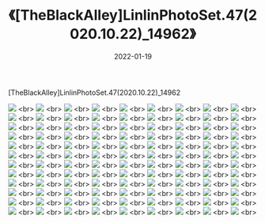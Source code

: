 ﻿---
layout: post
title:  《[TheBlackAlley]LinlinPhotoSet.47(2020.10.22)_14962》
date:   2022-01-19
img: http://imgx.orgx.ga/漏D/2022/[TheBlackAlley]LinlinPhotoSet.47(2020.10.22)_14962/000.jpg
categories: [美女, 清纯, 唯美]
---

[TheBlackAlley]LinlinPhotoSet.47(2020.10.22)_14962

  ![](http://imgx.orgx.ga/漏D/2022/[TheBlackAlley]LinlinPhotoSet.47(2020.10.22)_14962/001.jpg) <br> ![](http://imgx.orgx.ga/漏D/2022/[TheBlackAlley]LinlinPhotoSet.47(2020.10.22)_14962/002.jpg) <br> ![](http://imgx.orgx.ga/漏D/2022/[TheBlackAlley]LinlinPhotoSet.47(2020.10.22)_14962/003.jpg) <br> ![](http://imgx.orgx.ga/漏D/2022/[TheBlackAlley]LinlinPhotoSet.47(2020.10.22)_14962/004.jpg) <br> ![](http://imgx.orgx.ga/漏D/2022/[TheBlackAlley]LinlinPhotoSet.47(2020.10.22)_14962/005.jpg) <br> ![](http://imgx.orgx.ga/漏D/2022/[TheBlackAlley]LinlinPhotoSet.47(2020.10.22)_14962/006.jpg) <br> ![](http://imgx.orgx.ga/漏D/2022/[TheBlackAlley]LinlinPhotoSet.47(2020.10.22)_14962/007.jpg) <br> ![](http://imgx.orgx.ga/漏D/2022/[TheBlackAlley]LinlinPhotoSet.47(2020.10.22)_14962/008.jpg) <br> ![](http://imgx.orgx.ga/漏D/2022/[TheBlackAlley]LinlinPhotoSet.47(2020.10.22)_14962/009.jpg) <br> ![](http://imgx.orgx.ga/漏D/2022/[TheBlackAlley]LinlinPhotoSet.47(2020.10.22)_14962/010.jpg) <br> ![](http://imgx.orgx.ga/漏D/2022/[TheBlackAlley]LinlinPhotoSet.47(2020.10.22)_14962/011.jpg) <br> ![](http://imgx.orgx.ga/漏D/2022/[TheBlackAlley]LinlinPhotoSet.47(2020.10.22)_14962/012.jpg) <br> ![](http://imgx.orgx.ga/漏D/2022/[TheBlackAlley]LinlinPhotoSet.47(2020.10.22)_14962/013.jpg) <br> ![](http://imgx.orgx.ga/漏D/2022/[TheBlackAlley]LinlinPhotoSet.47(2020.10.22)_14962/014.jpg) <br> ![](http://imgx.orgx.ga/漏D/2022/[TheBlackAlley]LinlinPhotoSet.47(2020.10.22)_14962/015.jpg) <br> ![](http://imgx.orgx.ga/漏D/2022/[TheBlackAlley]LinlinPhotoSet.47(2020.10.22)_14962/016.jpg) <br> ![](http://imgx.orgx.ga/漏D/2022/[TheBlackAlley]LinlinPhotoSet.47(2020.10.22)_14962/017.jpg) <br> ![](http://imgx.orgx.ga/漏D/2022/[TheBlackAlley]LinlinPhotoSet.47(2020.10.22)_14962/018.jpg) <br> ![](http://imgx.orgx.ga/漏D/2022/[TheBlackAlley]LinlinPhotoSet.47(2020.10.22)_14962/019.jpg) <br> ![](http://imgx.orgx.ga/漏D/2022/[TheBlackAlley]LinlinPhotoSet.47(2020.10.22)_14962/020.jpg) <br> ![](http://imgx.orgx.ga/漏D/2022/[TheBlackAlley]LinlinPhotoSet.47(2020.10.22)_14962/021.jpg) <br> ![](http://imgx.orgx.ga/漏D/2022/[TheBlackAlley]LinlinPhotoSet.47(2020.10.22)_14962/022.jpg) <br> ![](http://imgx.orgx.ga/漏D/2022/[TheBlackAlley]LinlinPhotoSet.47(2020.10.22)_14962/023.jpg) <br> ![](http://imgx.orgx.ga/漏D/2022/[TheBlackAlley]LinlinPhotoSet.47(2020.10.22)_14962/024.jpg) <br> ![](http://imgx.orgx.ga/漏D/2022/[TheBlackAlley]LinlinPhotoSet.47(2020.10.22)_14962/025.jpg) <br> ![](http://imgx.orgx.ga/漏D/2022/[TheBlackAlley]LinlinPhotoSet.47(2020.10.22)_14962/026.jpg) <br> ![](http://imgx.orgx.ga/漏D/2022/[TheBlackAlley]LinlinPhotoSet.47(2020.10.22)_14962/027.jpg) <br> ![](http://imgx.orgx.ga/漏D/2022/[TheBlackAlley]LinlinPhotoSet.47(2020.10.22)_14962/028.jpg) <br> ![](http://imgx.orgx.ga/漏D/2022/[TheBlackAlley]LinlinPhotoSet.47(2020.10.22)_14962/029.jpg) <br> ![](http://imgx.orgx.ga/漏D/2022/[TheBlackAlley]LinlinPhotoSet.47(2020.10.22)_14962/030.jpg) <br> ![](http://imgx.orgx.ga/漏D/2022/[TheBlackAlley]LinlinPhotoSet.47(2020.10.22)_14962/031.jpg) <br> ![](http://imgx.orgx.ga/漏D/2022/[TheBlackAlley]LinlinPhotoSet.47(2020.10.22)_14962/032.jpg) <br> ![](http://imgx.orgx.ga/漏D/2022/[TheBlackAlley]LinlinPhotoSet.47(2020.10.22)_14962/033.jpg) <br> ![](http://imgx.orgx.ga/漏D/2022/[TheBlackAlley]LinlinPhotoSet.47(2020.10.22)_14962/034.jpg) <br> ![](http://imgx.orgx.ga/漏D/2022/[TheBlackAlley]LinlinPhotoSet.47(2020.10.22)_14962/035.jpg) <br> ![](http://imgx.orgx.ga/漏D/2022/[TheBlackAlley]LinlinPhotoSet.47(2020.10.22)_14962/036.jpg) <br> ![](http://imgx.orgx.ga/漏D/2022/[TheBlackAlley]LinlinPhotoSet.47(2020.10.22)_14962/037.jpg) <br> ![](http://imgx.orgx.ga/漏D/2022/[TheBlackAlley]LinlinPhotoSet.47(2020.10.22)_14962/038.jpg) <br> ![](http://imgx.orgx.ga/漏D/2022/[TheBlackAlley]LinlinPhotoSet.47(2020.10.22)_14962/039.jpg) <br> ![](http://imgx.orgx.ga/漏D/2022/[TheBlackAlley]LinlinPhotoSet.47(2020.10.22)_14962/040.jpg) <br> ![](http://imgx.orgx.ga/漏D/2022/[TheBlackAlley]LinlinPhotoSet.47(2020.10.22)_14962/041.jpg) <br> ![](http://imgx.orgx.ga/漏D/2022/[TheBlackAlley]LinlinPhotoSet.47(2020.10.22)_14962/042.jpg) <br> ![](http://imgx.orgx.ga/漏D/2022/[TheBlackAlley]LinlinPhotoSet.47(2020.10.22)_14962/043.jpg) <br> ![](http://imgx.orgx.ga/漏D/2022/[TheBlackAlley]LinlinPhotoSet.47(2020.10.22)_14962/044.jpg) <br> ![](http://imgx.orgx.ga/漏D/2022/[TheBlackAlley]LinlinPhotoSet.47(2020.10.22)_14962/045.jpg) <br> ![](http://imgx.orgx.ga/漏D/2022/[TheBlackAlley]LinlinPhotoSet.47(2020.10.22)_14962/046.jpg) <br> ![](http://imgx.orgx.ga/漏D/2022/[TheBlackAlley]LinlinPhotoSet.47(2020.10.22)_14962/047.jpg) <br> ![](http://imgx.orgx.ga/漏D/2022/[TheBlackAlley]LinlinPhotoSet.47(2020.10.22)_14962/048.jpg) <br> ![](http://imgx.orgx.ga/漏D/2022/[TheBlackAlley]LinlinPhotoSet.47(2020.10.22)_14962/049.jpg) <br> ![](http://imgx.orgx.ga/漏D/2022/[TheBlackAlley]LinlinPhotoSet.47(2020.10.22)_14962/050.jpg) <br> ![](http://imgx.orgx.ga/漏D/2022/[TheBlackAlley]LinlinPhotoSet.47(2020.10.22)_14962/051.jpg) <br> ![](http://imgx.orgx.ga/漏D/2022/[TheBlackAlley]LinlinPhotoSet.47(2020.10.22)_14962/052.jpg) <br> ![](http://imgx.orgx.ga/漏D/2022/[TheBlackAlley]LinlinPhotoSet.47(2020.10.22)_14962/053.jpg) <br> ![](http://imgx.orgx.ga/漏D/2022/[TheBlackAlley]LinlinPhotoSet.47(2020.10.22)_14962/054.jpg) <br> ![](http://imgx.orgx.ga/漏D/2022/[TheBlackAlley]LinlinPhotoSet.47(2020.10.22)_14962/055.jpg) <br> ![](http://imgx.orgx.ga/漏D/2022/[TheBlackAlley]LinlinPhotoSet.47(2020.10.22)_14962/056.jpg) <br> ![](http://imgx.orgx.ga/漏D/2022/[TheBlackAlley]LinlinPhotoSet.47(2020.10.22)_14962/057.jpg) <br> ![](http://imgx.orgx.ga/漏D/2022/[TheBlackAlley]LinlinPhotoSet.47(2020.10.22)_14962/058.jpg) <br> ![](http://imgx.orgx.ga/漏D/2022/[TheBlackAlley]LinlinPhotoSet.47(2020.10.22)_14962/059.jpg) <br> ![](http://imgx.orgx.ga/漏D/2022/[TheBlackAlley]LinlinPhotoSet.47(2020.10.22)_14962/060.jpg) <br> ![](http://imgx.orgx.ga/漏D/2022/[TheBlackAlley]LinlinPhotoSet.47(2020.10.22)_14962/061.jpg) <br> ![](http://imgx.orgx.ga/漏D/2022/[TheBlackAlley]LinlinPhotoSet.47(2020.10.22)_14962/062.jpg) <br> ![](http://imgx.orgx.ga/漏D/2022/[TheBlackAlley]LinlinPhotoSet.47(2020.10.22)_14962/063.jpg) <br> ![](http://imgx.orgx.ga/漏D/2022/[TheBlackAlley]LinlinPhotoSet.47(2020.10.22)_14962/064.jpg) <br> ![](http://imgx.orgx.ga/漏D/2022/[TheBlackAlley]LinlinPhotoSet.47(2020.10.22)_14962/065.jpg) <br> ![](http://imgx.orgx.ga/漏D/2022/[TheBlackAlley]LinlinPhotoSet.47(2020.10.22)_14962/066.jpg) <br> ![](http://imgx.orgx.ga/漏D/2022/[TheBlackAlley]LinlinPhotoSet.47(2020.10.22)_14962/067.jpg) <br> ![](http://imgx.orgx.ga/漏D/2022/[TheBlackAlley]LinlinPhotoSet.47(2020.10.22)_14962/068.jpg) <br> ![](http://imgx.orgx.ga/漏D/2022/[TheBlackAlley]LinlinPhotoSet.47(2020.10.22)_14962/069.jpg) <br> ![](http://imgx.orgx.ga/漏D/2022/[TheBlackAlley]LinlinPhotoSet.47(2020.10.22)_14962/070.jpg) <br> ![](http://imgx.orgx.ga/漏D/2022/[TheBlackAlley]LinlinPhotoSet.47(2020.10.22)_14962/071.jpg) <br> ![](http://imgx.orgx.ga/漏D/2022/[TheBlackAlley]LinlinPhotoSet.47(2020.10.22)_14962/072.jpg) <br> ![](http://imgx.orgx.ga/漏D/2022/[TheBlackAlley]LinlinPhotoSet.47(2020.10.22)_14962/073.jpg) <br> ![](http://imgx.orgx.ga/漏D/2022/[TheBlackAlley]LinlinPhotoSet.47(2020.10.22)_14962/074.jpg) <br> ![](http://imgx.orgx.ga/漏D/2022/[TheBlackAlley]LinlinPhotoSet.47(2020.10.22)_14962/075.jpg) <br> ![](http://imgx.orgx.ga/漏D/2022/[TheBlackAlley]LinlinPhotoSet.47(2020.10.22)_14962/076.jpg) <br> ![](http://imgx.orgx.ga/漏D/2022/[TheBlackAlley]LinlinPhotoSet.47(2020.10.22)_14962/077.jpg) <br> ![](http://imgx.orgx.ga/漏D/2022/[TheBlackAlley]LinlinPhotoSet.47(2020.10.22)_14962/078.jpg) <br> ![](http://imgx.orgx.ga/漏D/2022/[TheBlackAlley]LinlinPhotoSet.47(2020.10.22)_14962/079.jpg) <br> ![](http://imgx.orgx.ga/漏D/2022/[TheBlackAlley]LinlinPhotoSet.47(2020.10.22)_14962/080.jpg) <br> ![](http://imgx.orgx.ga/漏D/2022/[TheBlackAlley]LinlinPhotoSet.47(2020.10.22)_14962/081.jpg) <br> ![](http://imgx.orgx.ga/漏D/2022/[TheBlackAlley]LinlinPhotoSet.47(2020.10.22)_14962/082.jpg) <br> ![](http://imgx.orgx.ga/漏D/2022/[TheBlackAlley]LinlinPhotoSet.47(2020.10.22)_14962/083.jpg) <br> ![](http://imgx.orgx.ga/漏D/2022/[TheBlackAlley]LinlinPhotoSet.47(2020.10.22)_14962/084.jpg) <br> ![](http://imgx.orgx.ga/漏D/2022/[TheBlackAlley]LinlinPhotoSet.47(2020.10.22)_14962/085.jpg) <br> ![](http://imgx.orgx.ga/漏D/2022/[TheBlackAlley]LinlinPhotoSet.47(2020.10.22)_14962/086.jpg) <br> ![](http://imgx.orgx.ga/漏D/2022/[TheBlackAlley]LinlinPhotoSet.47(2020.10.22)_14962/087.jpg) <br> ![](http://imgx.orgx.ga/漏D/2022/[TheBlackAlley]LinlinPhotoSet.47(2020.10.22)_14962/088.jpg) <br> ![](http://imgx.orgx.ga/漏D/2022/[TheBlackAlley]LinlinPhotoSet.47(2020.10.22)_14962/089.jpg) <br> ![](http://imgx.orgx.ga/漏D/2022/[TheBlackAlley]LinlinPhotoSet.47(2020.10.22)_14962/090.jpg) <br> ![](http://imgx.orgx.ga/漏D/2022/[TheBlackAlley]LinlinPhotoSet.47(2020.10.22)_14962/091.jpg) <br> ![](http://imgx.orgx.ga/漏D/2022/[TheBlackAlley]LinlinPhotoSet.47(2020.10.22)_14962/092.jpg) <br> ![](http://imgx.orgx.ga/漏D/2022/[TheBlackAlley]LinlinPhotoSet.47(2020.10.22)_14962/093.jpg) <br> ![](http://imgx.orgx.ga/漏D/2022/[TheBlackAlley]LinlinPhotoSet.47(2020.10.22)_14962/094.jpg) <br> ![](http://imgx.orgx.ga/漏D/2022/[TheBlackAlley]LinlinPhotoSet.47(2020.10.22)_14962/095.jpg) <br> ![](http://imgx.orgx.ga/漏D/2022/[TheBlackAlley]LinlinPhotoSet.47(2020.10.22)_14962/096.jpg) <br> ![](http://imgx.orgx.ga/漏D/2022/[TheBlackAlley]LinlinPhotoSet.47(2020.10.22)_14962/097.jpg) <br> ![](http://imgx.orgx.ga/漏D/2022/[TheBlackAlley]LinlinPhotoSet.47(2020.10.22)_14962/098.jpg) <br> ![](http://imgx.orgx.ga/漏D/2022/[TheBlackAlley]LinlinPhotoSet.47(2020.10.22)_14962/099.jpg) <br> ![](http://imgx.orgx.ga/漏D/2022/[TheBlackAlley]LinlinPhotoSet.47(2020.10.22)_14962/100.jpg) <br> ![](http://imgx.orgx.ga/漏D/2022/[TheBlackAlley]LinlinPhotoSet.47(2020.10.22)_14962/101.jpg) <br> ![](http://imgx.orgx.ga/漏D/2022/[TheBlackAlley]LinlinPhotoSet.47(2020.10.22)_14962/102.jpg) <br> ![](http://imgx.orgx.ga/漏D/2022/[TheBlackAlley]LinlinPhotoSet.47(2020.10.22)_14962/103.jpg) <br> ![](http://imgx.orgx.ga/漏D/2022/[TheBlackAlley]LinlinPhotoSet.47(2020.10.22)_14962/104.jpg) <br> ![](http://imgx.orgx.ga/漏D/2022/[TheBlackAlley]LinlinPhotoSet.47(2020.10.22)_14962/105.jpg) <br> ![](http://imgx.orgx.ga/漏D/2022/[TheBlackAlley]LinlinPhotoSet.47(2020.10.22)_14962/106.jpg) <br> ![](http://imgx.orgx.ga/漏D/2022/[TheBlackAlley]LinlinPhotoSet.47(2020.10.22)_14962/107.jpg) <br> ![](http://imgx.orgx.ga/漏D/2022/[TheBlackAlley]LinlinPhotoSet.47(2020.10.22)_14962/108.jpg) <br>